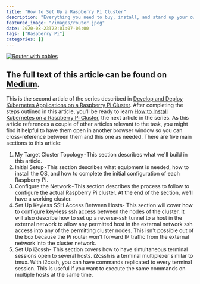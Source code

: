 ```yaml
---
title: "How to Set Up a Raspberry Pi Cluster"
description: "Everything you need to buy, install, and stand up your own datacenter"
featured_image: "/images/router.jpeg"
date: 2020-08-23T22:01:07-06:00
tags: ["Raspberry Pi"]
categories: []
---
```


[![Router with cables](/images/router.jpeg "Jonathon @ Unsplash")](https://unsplash.com/@isodme)

## The full text of this article can be found on [Medium](https://medium.com/better-programming/how-to-set-up-a-raspberry-pi-cluster-ff484a1c6be9?source=friends_link&sk=c679e5274ed39a5002e2b9ac97c966c7).

This is the second article of the series described in [Develop and Deploy Kubernetes Applications on a Raspberry Pi Cluster](https://medium.com/better-programming/develop-and-deploy-kubernetes-applications-on-a-raspberry-pi-cluster-fbd4d97a904c?source=friends_link&sk=df18f8cdfc8b90aa25b2b6676346d1ec). After completing the steps outlined in this article, you'll be ready to learn [How to Install Kubernetes on a Raspberry Pi Cluster](https://medium.com/better-programming/develop-and-deploy-kubernetes-applications-on-a-raspberry-pi-cluster-fbd4d97a904c?source=friends_link&sk=df18f8cdfc8b90aa25b2b6676346d1ec), the next article in the series.
As this article references a couple of other articles relevant to the task, you might find it helpful to have them open in another browser window so you can cross-reference between them and this one as needed.
There are five main sections to this article:
1. My Target Cluster Topology - This section describes what we'll build in this article.
2. Initial Setup - This section describes what equipment is needed, how to install the OS, and how to complete the initial configuration of each Raspberry Pi.
3. Configure the Network - This section describes the process to follow to configure the actual Raspberry Pi cluster. At the end of the section, we'll have a working cluster.
4. Set Up Keyless SSH Access Between Hosts- This section will cover how to configure key-less ssh access between the nodes of the cluster. It will also describe how to set up a reverse-ssh tunnel to a host in the external network to allow any permitted host in the external network ssh access into any of the permitting cluster nodes. This isn't possible out of the box because the Pi router won't forward IP traffic from the external network into the cluster network.
5. Set Up i2cssh- This section covers how to have simultaneous terminal sessions open to several hosts. i2cssh is a terminal multiplexer similar to tmux. With i2cssh, you can have commands replicated to every terminal session. This is useful if you want to execute the same commands on multiple hosts at the same time.
